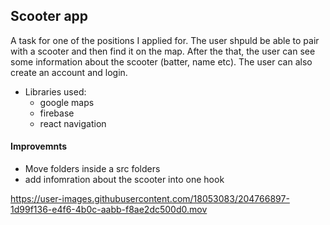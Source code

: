 ## Scooter app

A task for one of the positions I applied for. The user shpuld be able to pair with a scooter and then find it on the map. After the that, the user can see some information about the scooter (batter, name etc). The user can also create an account and login.

- Libraries used: 
  - google maps
  - firebase
  - react navigation
  
#### Improvemnts

- Move folders inside a src folders
- add infomration about the scooter into one hook



https://user-images.githubusercontent.com/18053083/204766897-1d99f136-e4f6-4b0c-aabb-f8ae2dc500d0.mov

